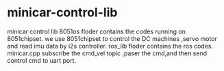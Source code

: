 # minicar-control-lib
minicar control lib
8051os floder contains the codes running on 8051chipset.
we use 8051chipset to control the DC machines ,servo motor and read imu data by i2s controller.
ros_lib floder contains the ros codes.
minicar.cpp subscribe the cmd_vel topic ,paser the cmd,and then send control cmd to uart port.
